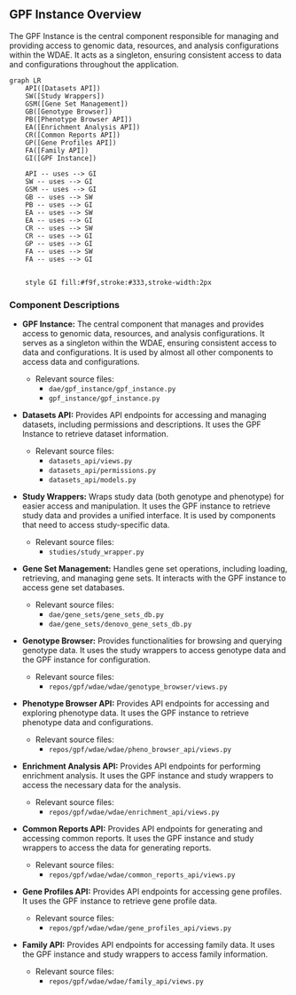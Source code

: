 ## GPF Instance Overview

The GPF Instance is the central component responsible for managing and providing access to genomic data, resources, and analysis configurations within the WDAE. It acts as a singleton, ensuring consistent access to data and configurations throughout the application.

```mermaid
graph LR
    API([Datasets API])
    SW([Study Wrappers])
    GSM([Gene Set Management])
    GB([Genotype Browser])
    PB([Phenotype Browser API])
    EA([Enrichment Analysis API])
    CR([Common Reports API])
    GP([Gene Profiles API])
    FA([Family API])
    GI([GPF Instance])

    API -- uses --> GI
    SW -- uses --> GI
    GSM -- uses --> GI
    GB -- uses --> SW
    PB -- uses --> GI
    EA -- uses --> SW
    EA -- uses --> GI
    CR -- uses --> SW
    CR -- uses --> GI
    GP -- uses --> GI
    FA -- uses --> SW
    FA -- uses --> GI


    style GI fill:#f9f,stroke:#333,stroke-width:2px
```

### Component Descriptions

*   **GPF Instance:** The central component that manages and provides access to genomic data, resources, and analysis configurations. It serves as a singleton within the WDAE, ensuring consistent access to data and configurations. It is used by almost all other components to access data and configurations.
    *   Relevant source files:
        *   `dae/gpf_instance/gpf_instance.py`
        *   `gpf_instance/gpf_instance.py`

*   **Datasets API:** Provides API endpoints for accessing and managing datasets, including permissions and descriptions. It uses the GPF Instance to retrieve dataset information.
    *   Relevant source files:
        *   `datasets_api/views.py`
        *   `datasets_api/permissions.py`
        *   `datasets_api/models.py`

*   **Study Wrappers:** Wraps study data (both genotype and phenotype) for easier access and manipulation. It uses the GPF instance to retrieve study data and provides a unified interface. It is used by components that need to access study-specific data.
    *   Relevant source files:
        *   `studies/study_wrapper.py`

*   **Gene Set Management:** Handles gene set operations, including loading, retrieving, and managing gene sets. It interacts with the GPF instance to access gene set databases.
    *   Relevant source files:
        *   `dae/gene_sets/gene_sets_db.py`
        *   `dae/gene_sets/denovo_gene_sets_db.py`

*   **Genotype Browser:** Provides functionalities for browsing and querying genotype data. It uses the study wrappers to access genotype data and the GPF instance for configuration.
    *   Relevant source files:
        *   `repos/gpf/wdae/wdae/genotype_browser/views.py`

*   **Phenotype Browser API:** Provides API endpoints for accessing and exploring phenotype data. It uses the GPF instance to retrieve phenotype data and configurations.
    *   Relevant source files:
        *   `repos/gpf/wdae/wdae/pheno_browser_api/views.py`

*   **Enrichment Analysis API:** Provides API endpoints for performing enrichment analysis. It uses the GPF instance and study wrappers to access the necessary data for the analysis.
    *   Relevant source files:
        *   `repos/gpf/wdae/wdae/enrichment_api/views.py`

*   **Common Reports API:** Provides API endpoints for generating and accessing common reports. It uses the GPF instance and study wrappers to access the data for generating reports.
    *   Relevant source files:
        *   `repos/gpf/wdae/wdae/common_reports_api/views.py`

*   **Gene Profiles API:** Provides API endpoints for accessing gene profiles. It uses the GPF instance to retrieve gene profile data.
    *   Relevant source files:
        *   `repos/gpf/wdae/wdae/gene_profiles_api/views.py`

*   **Family API:** Provides API endpoints for accessing family data. It uses the GPF instance and study wrappers to access family information.
    *   Relevant source files:
        *   `repos/gpf/wdae/wdae/family_api/views.py`
